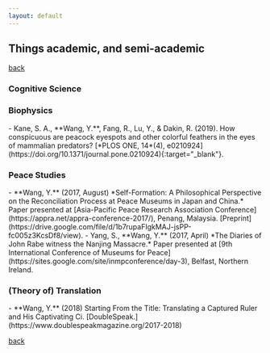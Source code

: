 ```yaml
---
layout: default
---
```


## Things academic, and semi-academic

[back](./)

<h3>Cognitive Science</h3>


<h3>Biophysics</h3>
- Kane, S. A., **Wang, Y.**, Fang, R., Lu, Y., & Dakin, R. (2019). How conspicuous are peacock eyespots and other colorful feathers in the eyes of mammalian predators? [*PLOS ONE, 14*(4), e0210924](https://doi.org/10.1371/journal.pone.0210924){:target="_blank"}.

<h3>Peace Studies</h3>
- **Wang, Y.** (2017, August) *Self-Formation: A Philosophical Perspective on the Reconciliation Process at Peace Museums in Japan and China.* Paper presented at [Asia-Pacific Peace Research Association Conference](https://appra.net/appra-conference-2017/), Penang, Malaysia. [Preprint](https://drive.google.com/file/d/1b7rupaFIgkMAJ-jsPP-fc005z3KcsDf8/view).       
- Yang, S., **Wang, Y.** (2017, April) *The Diaries of John Rabe witness the Nanjing Massacre.* Paper presented at [9th International Conference of Museums for Peace](https://sites.google.com/site/inmpconference/day-3), Belfast, Northern Ireland.

<h3>(Theory of) Translation</h3>
- **Wang, Y.** (2018) Starting From the Title: Translating a Captured Ruler and His Captivating Ci. [DoubleSpeak.](https://www.doublespeakmagazine.org/2017-2018)

[back](./)
